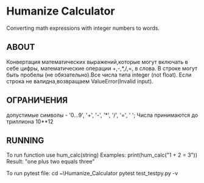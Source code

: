 # Humanize Calculator
Converting math expressions with integer numbers to words.

## ABOUT

Конвертация математических выражений,которые могут включать в себе цифры, математические операции +,-,*,/,=, в слова.
В строке могут быть пробелы (не обязательно).Все числа типа integer (not float).
Если строка не валидна,возвращаем ValueError(Invalid input).

## ОГРАНИЧЕНИЯ
допустимые символы - '0...9', '+', '-', '*', '/', '=', ' ';
Числа принимаются до триллиона 10**12

## RUNNING

To run function use hum_calc(string)
Examples: print(hum_calc("1 + 2 = 3"))
Result: "one plus two equals three"

To run pytest file:
cd ~\Humanize_Calculator
pytest test_testpy.py -v   
